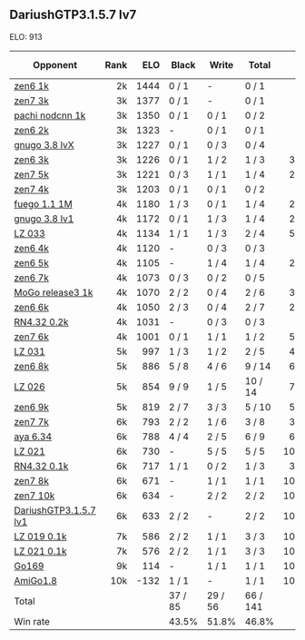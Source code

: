 ## DariushGTP3.1.5.7 lv7 ##

ELO: 913

Opponent | Rank | ELO | Black | Write | Total | Win rate
---------|-----:|----:|-------|-------|-------|-------:
[zen6 1k](zen6%201k.md) | 2k | 1444 | 0 / 1 | - | 0 / 1 | 0.0%
[zen7 3k](zen7%203k.md) | 3k | 1377 | 0 / 1 | - | 0 / 1 | 0.0%
[pachi nodcnn 1k](pachi%20nodcnn%201k.md) | 3k | 1350 | 0 / 1 | 0 / 1 | 0 / 2 | 0.0%
[zen6 2k](zen6%202k.md) | 3k | 1323 | - | 0 / 1 | 0 / 1 | 0.0%
[gnugo 3.8 lvX](gnugo%203.8%20lvX.md) | 3k | 1227 | 0 / 1 | 0 / 3 | 0 / 4 | 0.0%
[zen6 3k](zen6%203k.md) | 3k | 1226 | 0 / 1 | 1 / 2 | 1 / 3 | 33.3%
[zen7 5k](zen7%205k.md) | 3k | 1221 | 0 / 3 | 1 / 1 | 1 / 4 | 25.0%
[zen7 4k](zen7%204k.md) | 3k | 1203 | 0 / 1 | 0 / 1 | 0 / 2 | 0.0%
[fuego 1.1 1M](fuego%201.1%201M.md) | 4k | 1180 | 1 / 3 | 0 / 1 | 1 / 4 | 25.0%
[gnugo 3.8 lv1](gnugo%203.8%20lv1.md) | 4k | 1172 | 0 / 1 | 1 / 3 | 1 / 4 | 25.0%
[LZ 033](LZ%20033.md) | 4k | 1134 | 1 / 1 | 1 / 3 | 2 / 4 | 50.0%
[zen6 4k](zen6%204k.md) | 4k | 1120 | - | 0 / 3 | 0 / 3 | 0.0%
[zen6 5k](zen6%205k.md) | 4k | 1105 | - | 1 / 4 | 1 / 4 | 25.0%
[zen6 7k](zen6%207k.md) | 4k | 1073 | 0 / 3 | 0 / 2 | 0 / 5 | 0.0%
[MoGo release3 1k](MoGo%20release3%201k.md) | 4k | 1070 | 2 / 2 | 0 / 4 | 2 / 6 | 33.3%
[zen6 6k](zen6%206k.md) | 4k | 1050 | 2 / 3 | 0 / 4 | 2 / 7 | 28.6%
[RN4.32 0.2k](RN4.32%200.2k.md) | 4k | 1031 | - | 0 / 3 | 0 / 3 | 0.0%
[zen7 6k](zen7%206k.md) | 4k | 1001 | 0 / 1 | 1 / 1 | 1 / 2 | 50.0%
[LZ 031](LZ%20031.md) | 5k | 997 | 1 / 3 | 1 / 2 | 2 / 5 | 40.0%
[zen6 8k](zen6%208k.md) | 5k | 886 | 5 / 8 | 4 / 6 | 9 / 14 | 64.3%
[LZ 026](LZ%20026.md) | 5k | 854 | 9 / 9 | 1 / 5 | 10 / 14 | 71.4%
[zen6 9k](zen6%209k.md) | 5k | 819 | 2 / 7 | 3 / 3 | 5 / 10 | 50.0%
[zen7 7k](zen7%207k.md) | 6k | 793 | 2 / 2 | 1 / 6 | 3 / 8 | 37.5%
[aya 6.34](aya%206.34.md) | 6k | 788 | 4 / 4 | 2 / 5 | 6 / 9 | 66.7%
[LZ 021](LZ%20021.md) | 6k | 730 | - | 5 / 5 | 5 / 5 | 100.0%
[RN4.32 0.1k](RN4.32%200.1k.md) | 6k | 717 | 1 / 1 | 0 / 2 | 1 / 3 | 33.3%
[zen7 8k](zen7%208k.md) | 6k | 671 | - | 1 / 1 | 1 / 1 | 100.0%
[zen7 10k](zen7%2010k.md) | 6k | 634 | - | 2 / 2 | 2 / 2 | 100.0%
[DariushGTP3.1.5.7 lv1](DariushGTP3.1.5.7%20lv1.md) | 6k | 633 | 2 / 2 | - | 2 / 2 | 100.0%
[LZ 019 0.1k](LZ%20019%200.1k.md) | 7k | 586 | 2 / 2 | 1 / 1 | 3 / 3 | 100.0%
[LZ 021 0.1k](LZ%20021%200.1k.md) | 7k | 576 | 2 / 2 | 1 / 1 | 3 / 3 | 100.0%
[Go169](Go169.md) | 9k | 114 | - | 1 / 1 | 1 / 1 | 100.0%
[AmiGo1.8](AmiGo1.8.md) | 10k | -132 | 1 / 1 | - | 1 / 1 | 100.0%
Total | | | 37 / 85 | 29 / 56 | 66 / 141 | 
Win rate| | | 43.5% | 51.8% | 46.8% | 
